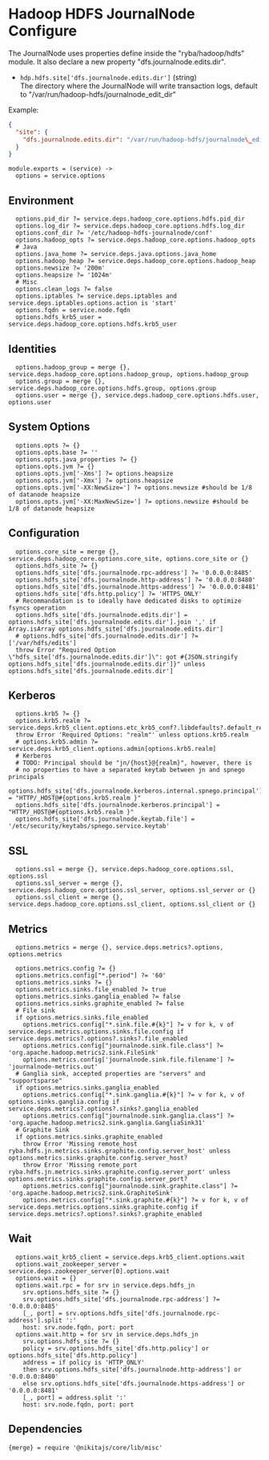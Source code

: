 
# Hadoop HDFS JournalNode Configure

The JournalNode uses properties define inside the "ryba/hadoop/hdfs" module. It
also declare a new property "dfs.journalnode.edits.dir".

*   `hdp.hdfs.site['dfs.journalnode.edits.dir']` (string)   
    The directory where the JournalNode will write transaction logs, default
    to "/var/run/hadoop-hdfs/journalnode\_edit\_dir"

Example:

```json
{
  "site": {
    "dfs.journalnode.edits.dir": "/var/run/hadoop-hdfs/journalnode\_edit\_dir"
  }
}
```

    module.exports = (service) ->
      options = service.options

## Environment

      options.pid_dir ?= service.deps.hadoop_core.options.hdfs.pid_dir
      options.log_dir ?= service.deps.hadoop_core.options.hdfs.log_dir
      options.conf_dir ?= '/etc/hadoop-hdfs-journalnode/conf'
      options.hadoop_opts ?= service.deps.hadoop_core.options.hadoop_opts
      # Java
      options.java_home ?= service.deps.java.options.java_home
      options.hadoop_heap ?= service.deps.hadoop_core.options.hadoop_heap
      options.newsize ?= '200m'
      options.heapsize ?= '1024m'
      # Misc
      options.clean_logs ?= false
      options.iptables ?= service.deps.iptables and service.deps.iptables.options.action is 'start'
      options.fqdn = service.node.fqdn
      options.hdfs_krb5_user = service.deps.hadoop_core.options.hdfs.krb5_user

## Identities

      options.hadoop_group = merge {}, service.deps.hadoop_core.options.hadoop_group, options.hadoop_group
      options.group = merge {}, service.deps.hadoop_core.options.hdfs.group, options.group
      options.user = merge {}, service.deps.hadoop_core.options.hdfs.user, options.user

## System Options

      options.opts ?= {}
      options.opts.base ?= ''
      options.opts.java_properties ?= {}
      options.opts.jvm ?= {}
      options.opts.jvm['-Xms'] ?= options.heapsize
      options.opts.jvm['-Xmx'] ?= options.heapsize
      options.opts.jvm['-XX:NewSize='] ?= options.newsize #should be 1/8 of datanode heapsize
      options.opts.jvm['-XX:MaxNewSize='] ?= options.newsize #should be 1/8 of datanode heapsize

## Configuration

      options.core_site = merge {}, service.deps.hadoop_core.options.core_site, options.core_site or {}
      options.hdfs_site ?= {}
      options.hdfs_site['dfs.journalnode.rpc-address'] ?= '0.0.0.0:8485'
      options.hdfs_site['dfs.journalnode.http-address'] ?= '0.0.0.0:8480'
      options.hdfs_site['dfs.journalnode.https-address'] ?= '0.0.0.0:8481'
      options.hdfs_site['dfs.http.policy'] ?= 'HTTPS_ONLY'
      # Recommandation is to ideally have dedicated disks to optimize fsyncs operation
      options.hdfs_site['dfs.journalnode.edits.dir'] = options.hdfs_site['dfs.journalnode.edits.dir'].join ',' if Array.isArray options.hdfs_site['dfs.journalnode.edits.dir']
      # options.hdfs_site['dfs.journalnode.edits.dir'] ?= ['/var/hdfs/edits']
      throw Error "Required Option \"hdfs_site['dfs.journalnode.edits.dir']\": got #{JSON.stringify options.hdfs_site['dfs.journalnode.edits.dir']}" unless options.hdfs_site['dfs.journalnode.edits.dir']

## Kerberos

      options.krb5 ?= {}
      options.krb5.realm ?= service.deps.krb5_client.options.etc_krb5_conf?.libdefaults?.default_realm
      throw Error 'Required Options: "realm"' unless options.krb5.realm
      # options.krb5.admin ?= service.deps.krb5_client.options.admin[options.krb5.realm]
      # Kerberos
      # TODO: Principal should be "jn/{host}@{realm}", however, there is
      # no properties to have a separated keytab between jn and spnego principals
      options.hdfs_site['dfs.journalnode.kerberos.internal.spnego.principal'] = "HTTP/_HOST@#{options.krb5.realm }"
      options.hdfs_site['dfs.journalnode.kerberos.principal'] = "HTTP/_HOST@#{options.krb5.realm }"
      options.hdfs_site['dfs.journalnode.keytab.file'] = '/etc/security/keytabs/spnego.service.keytab'

## SSL

      options.ssl = merge {}, service.deps.hadoop_core.options.ssl, options.ssl
      options.ssl_server = merge {}, service.deps.hadoop_core.options.ssl_server, options.ssl_server or {}
      options.ssl_client = merge {}, service.deps.hadoop_core.options.ssl_client, options.ssl_client or {}

## Metrics

      options.metrics = merge {}, service.deps.metrics?.options, options.metrics

      options.metrics.config ?= {}
      options.metrics.config["*.period"] ?= '60'
      options.metrics.sinks ?= {}
      options.metrics.sinks.file_enabled ?= true
      options.metrics.sinks.ganglia_enabled ?= false
      options.metrics.sinks.graphite_enabled ?= false
      # File sink
      if options.metrics.sinks.file_enabled
        options.metrics.config["*.sink.file.#{k}"] ?= v for k, v of service.deps.metrics.options.sinks.file.config if service.deps.metrics?.options?.sinks?.file_enabled
        options.metrics.config["journalnode.sink.file.class"] ?= 'org.apache.hadoop.metrics2.sink.FileSink'
        options.metrics.config['journalnode.sink.file.filename'] ?= 'journalnode-metrics.out'
      # Ganglia sink, accepted properties are "servers" and "supportsparse"
      if options.metrics.sinks.ganglia_enabled
        options.metrics.config["*.sink.ganglia.#{k}"] ?= v for k, v of options.sinks.ganglia.config if service.deps.metrics?.options?.sinks?.ganglia_enabled
        options.metrics.config["journalnode.sink.ganglia.class"] ?= 'org.apache.hadoop.metrics2.sink.ganglia.GangliaSink31'
      # Graphite Sink
      if options.metrics.sinks.graphite_enabled
        throw Error 'Missing remote_host ryba.hdfs.jn.metrics.sinks.graphite.config.server_host' unless options.metrics.sinks.graphite.config.server_host?
        throw Error 'Missing remote_port ryba.hdfs.jn.metrics.sinks.graphite.config.server_port' unless options.metrics.sinks.graphite.config.server_port?
        options.metrics.config["journalnode.sink.graphite.class"] ?= 'org.apache.hadoop.metrics2.sink.GraphiteSink'
        options.metrics.config["*.sink.graphite.#{k}"] ?= v for k, v of service.deps.metrics.options.sinks.graphite.config if service.deps.metrics?.options?.sinks?.graphite_enabled

## Wait

      options.wait_krb5_client = service.deps.krb5_client.options.wait
      options.wait_zookeeper_server = service.deps.zookeeper_server[0].options.wait
      options.wait = {}
      options.wait.rpc = for srv in service.deps.hdfs_jn
        srv.options.hdfs_site ?= {}
        srv.options.hdfs_site['dfs.journalnode.rpc-address'] ?= '0.0.0.0:8485'
        [_, port] = srv.options.hdfs_site['dfs.journalnode.rpc-address'].split ':'
        host: srv.node.fqdn, port: port
      options.wait.http = for srv in service.deps.hdfs_jn
        srv.options.hdfs_site ?= {}
        policy = srv.options.hdfs_site['dfs.http.policy'] or options.hdfs_site['dfs.http.policy']
        address = if policy is 'HTTP_ONLY'
        then srv.options.hdfs_site['dfs.journalnode.http-address'] or '0.0.0.0:8480'
        else srv.options.hdfs_site['dfs.journalnode.https-address'] or '0.0.0.0:8481'
        [_, port] = address.split ':'
        host: srv.node.fqdn, port: port

## Dependencies

    {merge} = require '@nikitajs/core/lib/misc'
